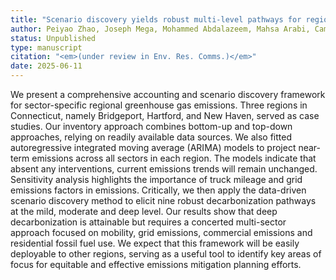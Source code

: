 ```yaml
---
title: "Scenario discovery yields robust multi-level pathways for regional decarbonization planning"
author: Peiyao Zhao, Joseph Mega, Mohammed Abdalazeem, Mahsa Arabi, Camille V. Barchers, Jimi Oke
status: Unpublished
type: manuscript
citation: "<em>(under review in Env. Res. Comms.)</em>"
date: 2025-06-11
---
```



We present a comprehensive accounting and scenario discovery framework for sector-specific regional greenhouse gas emissions. Three regions in Connecticut, namely Bridgeport, Hartford, and New Haven, served as case studies. Our inventory approach combines bottom-up and top-down approaches, relying on readily available data sources. We also fitted autoregressive integrated moving average (ARIMA) models to project near-term emissions across all sectors in each region. The models indicate that absent any interventions, current emissions trends will remain unchanged. Sensitivity analysis highlights the importance of truck mileage and grid emissions factors in emissions. Critically, we then apply the data-driven scenario discovery method to elicit nine robust decarbonization pathways at the mild, moderate and deep level. Our results show that deep decarbonization is attainable but requires a concerted multi-sector approach focused on mobility, grid emissions, commercial emissions and residential fossil fuel use. We expect that this framework will be easily deployable to other regions, serving as a useful tool to identify key areas of focus for equitable and effective emissions mitigation planning efforts.
